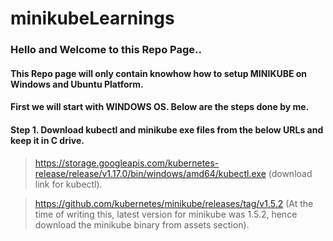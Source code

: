 # minikubeLearnings

### Hello and Welcome to this Repo Page..
#### This Repo page will only contain knowhow how to setup MINIKUBE on Windows and Ubuntu Platform.
#### First we will start with WINDOWS OS. Below are the steps done by me.

#### Step 1. Download kubectl and minikube exe files from the below URLs and keep it in C drive.

> https://storage.googleapis.com/kubernetes-release/release/v1.17.0/bin/windows/amd64/kubectl.exe (download link for kubectl).

> https://github.com/kubernetes/minikube/releases/tag/v1.5.2 (At the time of writing this, latest version for minikube was 1.5.2, hence download the minikube binary from assets section).
